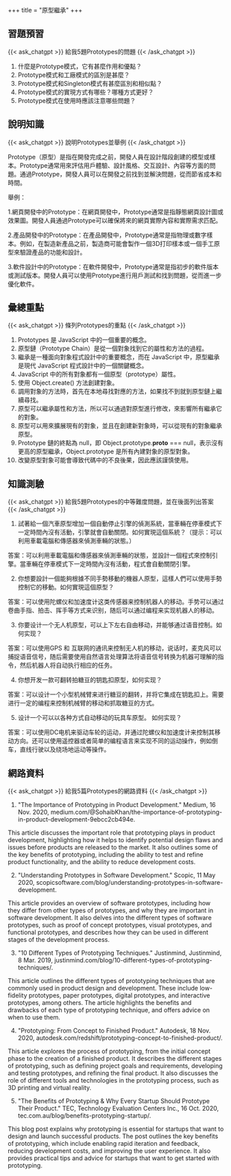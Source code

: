 +++
title = "原型繼承"
+++
## 習題預習
{{< ask_chatgpt >}}
給我5題Prototypes的問題
{{< /ask_chatgpt >}}



1. 什麼是Prototype模式，它有甚麼作用和優點？ 
2. Prototype模式和工廠模式的區別是甚麼？
3. Prototype模式和Singleton模式有甚麼區別和相似點？
4. Prototype模式的實現方式有哪些？哪種方式更好？
5. Prototype模式在使用時應該注意哪些問題？   

## 說明知識
{{< ask_chatgpt >}}
說明Prototypes並舉例
{{< /ask_chatgpt >}}



Prototype（原型）是指在開發完成之前，開發人員在設計階段創建的模型或樣本。Prototype通常用來評估用戶體驗、設計風格、交互設計、內容等方面的問題。通過Prototype，開發人員可以在開發之前找到並解決問題，從而節省成本和時間。

舉例：

1.網頁開發中的Prototype：在網頁開發中，Prototype通常是指靜態網頁設計圖或效果圖。開發人員通過Prototype可以確保將來的網頁實際內容和實際需求匹配。

2.產品開發中的Prototype：在產品開發中，Prototype通常是指物理或數字樣本。例如，在製造新產品之前，製造商可能會製作一個3D打印樣本或一個手工原型來驗證產品的功能和設計。

3.軟件設計中的Prototype：在軟件開發中，Prototype通常是指初步的軟件版本或測試版本。開發人員可以使用Prototype進行用戶測試和找到問題，從而進一步優化軟件。   

## 彙總重點
{{< ask_chatgpt >}}
條列Prototypes的重點
{{< /ask_chatgpt >}}



1. Prototypes 是 JavaScript 中的一個重要的概念。
2. 原型鏈（Prototype Chain）是從一個對象找到它的屬性和方法的過程。
3. 繼承是一種面向對象程式設計中的重要概念，而在 JavaScript 中，原型繼承是現代 JavaScript 程式設計中的一個關鍵概念。
4. JavaScript 中的所有對象都有一個原型（prototype）屬性。
5. 使用 Object.create() 方法創建對象。
6. 調用對象的方法時，首先在本地尋找對應的方法，如果找不到就到原型鏈上繼續尋找。
7. 原型可以繼承屬性和方法，所以可以通過對原型進行修改，來影響所有繼承它的對象。
8. 原型可以用來擴展現有的對象，並且在創建新對象時，可以從現有的對象繼承原型。
9. Prototype 鏈的終點為 null，即 Object.prototype.__proto__ === null，表示沒有更高的原型繼承，Object.prototype 是所有內建對象的原型對象。
10. 改變原型對象可能會導致代碼中的不良後果，因此應該謹慎使用。   

## 知識測驗
{{< ask_chatgpt >}}
給我5題Prototypes的中等難度問題，並在後面列出答案
{{< /ask_chatgpt >}}



1. 試著給一個汽車原型增加一個自動停止引擎的偵測系統，當車輛在停車模式下一定時間內沒有活動，引擎就會自動關閉。如何實現這個系統？（提示：可以利用車載電腦和傳感器來偵測車輛的狀態。）

答案：可以利用車載電腦和傳感器來偵測車輛的狀態，並設計一個程式來控制引擎。當車輛在停車模式下一定時間內沒有活動，程式會自動關閉引擎。

2. 你想要設計一個能夠根據不同手勢移動的機器人原型，這樣人們可以使用手勢控制它的移動。如何實現這個原型？

答案：可以使用陀螺仪和加速度计这类传感器来控制机器人的移动。手势可以通过卷曲手指、拍击、挥手等方式来识别，随后可以通过编程来实现机器人的移动。

3. 你要设计一个无人机原型，可以上下左右自由移动，并能够通过语音控制。如何实现？

答案：可以使用GPS 和 互联网的通讯来控制无人机的移动，说话时，麦克风可以捕捉语音信号，随后需要使用自然语言处理算法将语音信号转换为机器可理解的指令，然后机器人将自动执行相应的任务。

4. 你想开发一款可翻转拍糖豆的钥匙扣原型，如何实现？

答案：可以设计一个小型机械臂来进行糖豆的翻转，并将它集成在钥匙扣上。需要进行一定的编程来控制机械臂的移动和抓取糖豆的方式。

5. 设计一个可以以各种方式自动移动的玩具车原型。 如何实现？

答案：可以使用DC电机来驱动车轮的运动，并通过陀螺仪和加速度计来控制其移动方向。还可以使用遥控器或者简单的编程语言来实现不同的运动操作，例如倒车，直线行驶以及绕场地运动等操作。   

## 網路資料
{{< ask_chatgpt >}}
給我5篇Prototypes的網路資料
{{< /ask_chatgpt >}}



1. "The Importance of Prototyping in Product Development." Medium, 16 Nov. 2020, medium.com/@SohaibKhan/the-importance-of-prototyping-in-product-development-9ebcc2cb494e.

This article discusses the important role that prototyping plays in product development, highlighting how it helps to identify potential design flaws and issues before products are released to the market. It also outlines some of the key benefits of prototyping, including the ability to test and refine product functionality, and the ability to reduce development costs.

2. "Understanding Prototypes in Software Development." Scopic, 11 May 2020, scopicsoftware.com/blog/understanding-prototypes-in-software-development.

This article provides an overview of software prototypes, including how they differ from other types of prototypes, and why they are important in software development. It also delves into the different types of software prototypes, such as proof of concept prototypes, visual prototypes, and functional prototypes, and describes how they can be used in different stages of the development process.

3. "10 Different Types of Prototyping Techniques." Justinmind, Justinmind, 8 Mar. 2019, justinmind.com/blog/10-different-types-of-prototyping-techniques/.

This article outlines the different types of prototyping techniques that are commonly used in product design and development. These include low-fidelity prototypes, paper prototypes, digital prototypes, and interactive prototypes, among others. The article highlights the benefits and drawbacks of each type of prototyping technique, and offers advice on when to use them.

4. "Prototyping: From Concept to Finished Product." Autodesk, 18 Nov. 2020, autodesk.com/redshift/prototyping-concept-to-finished-product/.

This article explores the process of prototyping, from the initial concept phase to the creation of a finished product. It describes the different stages of prototyping, such as defining project goals and requirements, developing and testing prototypes, and refining the final product. It also discusses the role of different tools and technologies in the prototyping process, such as 3D printing and virtual reality.

5. "The Benefits of Prototyping & Why Every Startup Should Prototype Their Product." TEC, Technology Evaluation Centers Inc., 16 Oct. 2020, tec.com.au/blog/benefits-prototyping-startup/.

This blog post explains why prototyping is essential for startups that want to design and launch successful products. The post outlines the key benefits of prototyping, which include enabling rapid iteration and feedback, reducing development costs, and improving the user experience. It also provides practical tips and advice for startups that want to get started with prototyping.   

